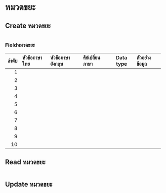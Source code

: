 # หมวดขยะ

## Create หมวดขยะ

```JSON
```

### Fieldหมวดขยะ

|  ลำดับ | หัวข้อภาษาไทย | หัวข้อภาษาอังกฤษ | คีย์เปลี่ยนภาษา | Data type | ตัวอย่างข้อมูล |
| ---: | :---------- | :------------ | :---------- | :-------: | :--------- |
|    1 |             |               |             |           |            |
|    2 |             |               |             |           |            |
|    3 |             |               |             |           |            |
|    4 |             |               |             |           |            |
|    5 |             |               |             |           |            |
|    6 |             |               |             |           |            |
|    7 |             |               |             |           |            |
|    8 |             |               |             |           |            |
|    9 |             |               |             |           |            |
|   10 |             |               |             |           |            |

## Read หมวดขยะ

```JSON
```

## Update หมวดขยะ

```JSON
```

